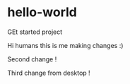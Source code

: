 # hello-world
GEt started project

Hi humans this is me making changes :)

Second change !

Third change from desktop ! 
